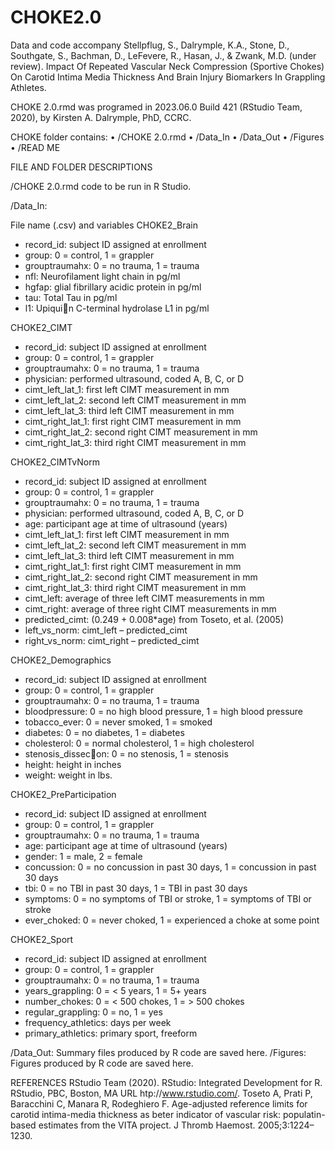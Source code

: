 # CHOKE2.0

Data and code accompany Stellpflug, S., Dalrymple, K.A., Stone, D., Southgate, S., Bachman, D., LeFevere, R., Hasan, J., & Zwank, M.D. (under review). Impact Of Repeated Vascular Neck Compression (Sportive Chokes) On Carotid Intima Media Thickness And Brain Injury Biomarkers In Grappling Athletes.

CHOKE 2.0.rmd was programed in 2023.06.0 Build 421 (RStudio Team, 2020), by Kirsten A. Dalrymple, PhD, CCRC.

CHOKE folder contains:
• /CHOKE 2.0.rmd
• /Data_In
• /Data_Out
• /Figures
• /READ ME

FILE AND FOLDER DESCRIPTIONS

/CHOKE 2.0.rmd code to be run in R Studio.

/Data_In:

File name (.csv) and variables 
CHOKE2_Brain
- record_id: subject ID assigned at enrollment
- group: 0 = control, 1 = grappler
- grouptraumahx: 0 = no trauma, 1 = trauma
- nfl: Neurofilament light chain in pg/ml
- hgfap: glial fibrillary acidic protein in pg/ml
- tau: Total Tau in pg/ml
- l1: Upiqui􀆟n C-terminal hydrolase L1 in pg/ml

CHOKE2_CIMT
- record_id: subject ID assigned at enrollment
- group: 0 = control, 1 = grappler
- grouptraumahx: 0 = no trauma, 1 = trauma
- physician: performed ultrasound, coded A, B, C, or D
- cimt_left_lat_1: first left CIMT measurement in mm
- cimt_left_lat_2: second left CIMT measurement in mm
- cimt_left_lat_3: third left CIMT measurement in mm
- cimt_right_lat_1: first right CIMT measurement in mm
- cimt_right_lat_2: second right CIMT measurement in mm
- cimt_right_lat_3: third right CIMT measurement in mm

CHOKE2_CIMTvNorm
- record_id: subject ID assigned at enrollment
- group: 0 = control, 1 = grappler
- grouptraumahx: 0 = no trauma, 1 = trauma
- physician: performed ultrasound, coded A, B, C, or D
- age: participant age at time of ultrasound (years)
- cimt_left_lat_1: first left CIMT measurement in mm
- cimt_left_lat_2: second left CIMT measurement in mm
- cimt_left_lat_3: third left CIMT measurement in mm
- cimt_right_lat_1: first right CIMT measurement in mm
- cimt_right_lat_2: second right CIMT measurement in mm
- cimt_right_lat_3: third right CIMT measurement in mm
- cimt_left: average of three left CIMT measurements in mm
- cimt_right: average of three right CIMT measurements in mm
- predicted_cimt: (0.249 + 0.008*age) from Toseto, et al. (2005)
- left_vs_norm: cimt_left – predicted_cimt
- right_vs_norm: cimt_right – predicted_cimt

CHOKE2_Demographics
- record_id: subject ID assigned at enrollment
- group: 0 = control, 1 = grappler
- grouptraumahx: 0 = no trauma, 1 = trauma
- bloodpressure: 0 = no high blood pressure, 1 = high blood pressure
- tobacco_ever: 0 = never smoked, 1 = smoked
- diabetes: 0 = no diabetes, 1 = diabetes
- cholesterol: 0 = normal cholesterol, 1 = high cholesterol
- stenosis_dissec􀆟on: 0 = no stenosis, 1 = stenosis
- height: height in inches
- weight: weight in lbs.

CHOKE2_PreParticipation
- record_id: subject ID assigned at enrollment
- group: 0 = control, 1 = grappler
- grouptraumahx: 0 = no trauma, 1 = trauma
- age: participant age at time of ultrasound (years)
- gender: 1 = male, 2 = female
- concussion: 0 = no concussion in past 30 days, 1 = concussion in past 30 days
- tbi: 0 = no TBI in past 30 days, 1 = TBI in past 30 days
- symptoms: 0 = no symptoms of TBI or stroke, 1 = symptoms of TBI or stroke
- ever_choked: 0 = never choked, 1 = experienced a choke at some point

CHOKE2_Sport
- record_id: subject ID assigned at enrollment
- group: 0 = control, 1 = grappler
- grouptraumahx: 0 = no trauma, 1 = trauma
- years_grappling: 0 = < 5 years, 1 = 5+ years
- number_chokes: 0 = < 500 chokes, 1 = > 500 chokes
- regular_grappling: 0 = no, 1 = yes
- frequency_athletics: days per week
- primary_athletics: primary sport, freeform
  
/Data_Out: Summary files produced by R code are saved here.
/Figures: Figures produced by R code are saved here.

REFERENCES
RStudio Team (2020). RStudio: Integrated Development for R. RStudio, PBC, Boston, MA URL htp://www.rstudio.com/.
Toseto A, Prati P, Baracchini C, Manara R, Rodeghiero F. Age-adjusted reference limits for carotid intima-media thickness as beter indicator of vascular risk: populatin-based estimates from the VITA project. J Thromb Haemost. 2005;3:1224–1230.
